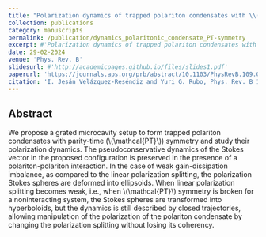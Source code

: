 ```yaml
---
title: "Polarization dynamics of trapped polariton condensates with \\(\mathcal{PT}\\) symmetry"
collection: publications
category: manuscripts
permalink: /publication/dynamics_polaritonic_condensate_PT-symmetry
excerpt: #'Polarization dynamics of trapped polariton condensates with Parity-Time symmetry'
date: 29-02-2024
venue: 'Phys. Rev. B'
slidesurl: #'http://academicpages.github.io/files/slides1.pdf'
paperurl: 'https://journals.aps.org/prb/abstract/10.1103/PhysRevB.109.085312'
citation: 'I. Jesán Velázquez-Reséndiz and Yuri G. Rubo, Phys. Rev. B 109, 085312'
---
```


## Abstract

We propose a grated microcavity setup to form trapped polariton condensates with parity-time (\\(\mathcal{PT}\\)) symmetry and study their polarization dynamics. The pseudoconservative dynamics of the Stokes vector in the proposed configuration is preserved in the presence of a polariton-polariton interaction. In the case of weak gain-dissipation imbalance, as compared to the linear polarization splitting, the polarization Stokes spheres are deformed into ellipsoids. When linear polarization splitting becomes weak, i.e., when \\(\mathcal{PT}\\) symmetry is broken for a noninteracting system, the Stokes spheres are transformed into hyperboloids, but the dynamics is still described by closed trajectories, allowing manipulation of the polarization of the polariton condensate by changing the polarization splitting without losing its coherency.